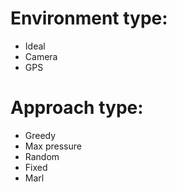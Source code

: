 # Environment type:
 - Ideal
 - Camera
 - GPS

# Approach type:
- Greedy
- Max pressure
- Random
- Fixed
- Marl